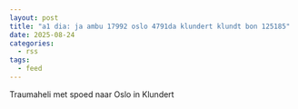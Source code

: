 ```yaml
---
layout: post
title: "a1 dia: ja ambu 17992 oslo 4791da klundert klundt bon 125185"
date: 2025-08-24
categories: 
  - rss
tags: 
  - feed
---
```


Traumaheli met spoed naar Oslo in Klundert
